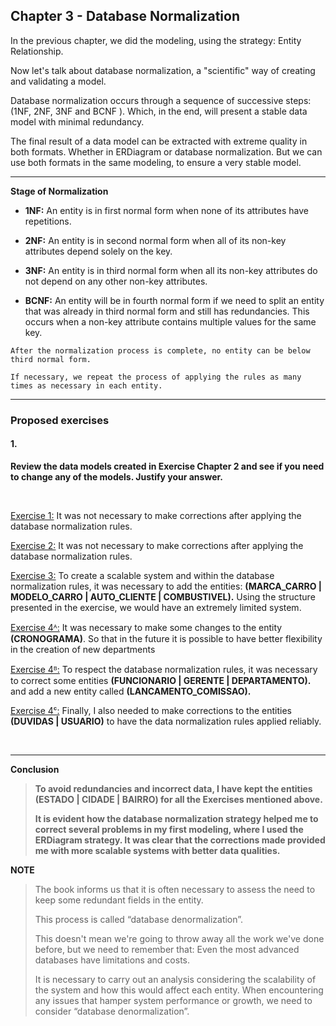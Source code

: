 ## Chapter 3 - Database Normalization

In the previous chapter, we did the modeling, using the strategy: Entity Relationship.

Now let's talk about database normalization, a "scientific" way of creating and validating a model.

Database normalization occurs through a sequence of successive steps: (1NF, 2NF, 3NF and BCNF ). Which, in the end, will present a stable data model with minimal redundancy.

The final result of a data model can be extracted with extreme quality in both formats. Whether in ERDiagram or database normalization. But we can use both formats in the same modeling, to ensure a very stable model.

---

**Stage of Normalization**

- **1NF:** An entity is in first normal form when none of its attributes have repetitions.
  
* **2NF:** An entity is in second normal form when all of its non-key attributes depend solely on the key.

- **3NF:** An entity is in third normal form when all its non-key attributes do not depend on any other non-key attributes.

- **BCNF:** An entity will be in fourth normal form if we need to split an entity that was already in third normal form and still has redundancies. This occurs when a non-key attribute contains multiple values for the same key.

`After the normalization process is complete, no entity can be below third normal form.`

`If necessary, we repeat the process of applying the rules as many times as necessary in each entity.`

---

### Proposed exercises

#### 1.
**Review the data models created in Exercise Chapter 2 and see if you need to change any of the models. Justify your answer.**

&#xa0;

[Exercise 1:](https://github.com/marcg-dev/SQLCursoPratico/blob/master/pages/Cap2.md#1)
It was not necessary to make corrections after applying the database normalization rules.	

[Exercise 2:](https://github.com/marcg-dev/SQLCursoPratico/blob/master/pages/Cap2.md#2)
It was not necessary to make corrections after applying the database normalization rules.

[Exercise 3:](https://github.com/marcg-dev/SQLCursoPratico/blob/master/pages/Cap2.md#3)
To create a scalable system and within the database normalization rules, it was necessary to add the entities: **(MARCA_CARRO | MODELO_CARRO | AUTO_CLIENTE | COMBUSTIVEL).** Using the structure presented in the exercise, we would have an extremely limited system.

[Exercise 4ᴬ:](https://github.com/marcg-dev/SQLCursoPratico/blob/master/pages/Cap2.md#4%E1%B4%AC)
It was necessary to make some changes to the entity **(CRONOGRAMA)**. So that in the future it is possible to have better flexibility in the creation of new departments

[Exercise 4ᴮ:](https://github.com/marcg-dev/SQLCursoPratico/blob/master/pages/Cap2.md#4%E1%B4%AE)
To respect the database normalization rules, it was necessary to correct some entities **(FUNCIONARIO | GERENTE | DEPARTAMENTO).** and add a new entity called **(LANCAMENTO_COMISSAO).**

[Exercise 4ᶜ:](https://github.com/marcg-dev/SQLCursoPratico/blob/master/pages/Cap2.md#4%E1%B6%9C)
Finally, I also needed to make corrections to the entities **(DUVIDAS | USUARIO)** to have the data normalization rules applied reliably.

&#xa0;

---

**Conclusion**

> **To avoid redundancies and incorrect data, I have kept the entities **(ESTADO | CIDADE | BAIRRO)** for all the Exercises mentioned above.**
> 
> **It is evident how the database normalization strategy helped me to correct several problems in my first modeling, where I used the ERDiagram strategy. It was clear that the corrections made provided me with more scalable systems with better data qualities.**

**NOTE**
> The book informs us that it is often necessary to assess the need to keep some redundant fields in the entity.
>
> This process is called “database denormalization”.
>
> This doesn't mean we're going to throw away all the work we've done before, but we need to remember that: Even the most advanced databases have limitations and costs.
>
> It is necessary to carry out an analysis considering the scalability of the system and how this would affect each entity. When encountering any issues that hamper system performance or growth, we need to consider  “database denormalization”.